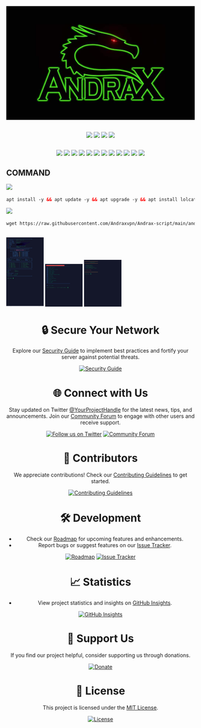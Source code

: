 <div align="center">
    <img src="https://github.com/Andraxvpn/Andrax-script/blob/main/logo.png.jpg">
</div>

##
<p align="center"><img src="https://img.shields.io/static/v1?style=for-the-badge&logo=debian&label=Debian%209 & 2010&message=Stretch&color=red"> <img src="https://img.shields.io/static/v1?style=for-the-badge&logo=debian&label=Debian%2010&message=Buster&color=red"> <img src="https://img.shields.io/static/v1?style=for-the-badge&logo=ubuntu&label=Ubuntu%2018&message=18.04 LTS&color=red"> <img src="https://img.shields.io/static/v1?style=for-the-badge&logo=ubuntu&label=Ubuntu%2020&message=20.04 LTS&color=red"></p>

##
<p align="center"><img src="https://img.shields.io/badge/Service-OpenSSH-success.svg">  <img src="https://img.shields.io/badge/Service-Dropbear-success.svg">  <img src="https://img.shields.io/badge/Service-BadVPN-success.svg">  <img src="https://img.shields.io/badge/Service-Stunnel-success.svg">  <img src="https://img.shields.io/badge/Service-OpenVPN-success.svg">  <img src="https://img.shields.io/badge/Service-Squid3-success.svg">  <img   src="https://img.shields.io/badge/Service-Webmin-success.svg">  <img src="https://img.shields.io/badge/Service-Privoxy-green.svg">   <img
src="https://img.shields.io/badge/Service-V2ray-success.svg">  <img src= "https://img.shields.io/badge/Service-SSR-success.svg">  <img src="https://img.shields.io/badge/Service-Trojan-success.svg">  <img src="https://img.shields.io/badge/Service-WireGuard-success.svg">

##

## COMMAND
<img src="https://img.shields.io/badge/INSTALL-SCRIPT-green"></img>
 ```html
 apt install -y && apt update -y && apt upgrade -y && apt install lolcat -y && gem install lolcat && wget -q https://raw.githubusercontent.com/Andraxvpn/Andrax-script/main/andraxVPN.sh && chmod +x andraxVPN.sh && ./andraxVPN.sh
  ```
 <img src="https://img.shields.io/badge/UPDATE-SCRIPT-green"></img>
 ```html
 wget https://raw.githubusercontent.com/Andraxvpn/Andrax-script/main/andrax.sh && chmod +x andrax.sh && ./andrax.sh
 ```

##
<p float="left">
  <img src="https://github.com/Andraxvpn/Andrax-script/blob/main/1.jpg" width="100" />
  <img src="https://github.com/Andraxvpn/Andrax-script/blob/main/2.jpg" width="100" /> 
  <img src="https://github.com/Andraxvpn/Andrax-script/blob/main/3.jpg" width="100" />
</p>


## 


<div align="center">

# :lock: Secure Your Network

Explore our [Security Guide](https://github.com/your-username/your-repo/wiki/Security-Guide) to implement best practices and fortify your server against potential threats.

[![Security Guide](https://img.shields.io/badge/Security%20Guide-Explore-blueviolet?style=for-the-badge)](https://github.com/your-username/your-repo/wiki/Security-Guide)

</div>

<div align="center">

# :globe_with_meridians: Connect with Us

Stay updated on Twitter [@YourProjectHandle](https://twitter.com/YourProjectHandle) for the latest news, tips, and announcements. Join our [Community Forum](https://community.example.com) to engage with other users and receive support.

[![Follow us on Twitter](https://img.shields.io/twitter/follow/YourProjectHandle?style=social&logo=twitter)](https://twitter.com/YourProjectHandle)
[![Community Forum](https://img.shields.io/badge/Community-Forum-brightgreen?style=for-the-badge)](https://community.example.com)

</div>

<div align="center">

# :office: Contributors

We appreciate contributions! Check our [Contributing Guidelines](CONTRIBUTING.md) to get started.

[![Contributing Guidelines](https://img.shields.io/badge/Contributing-Guidelines-orange?style=for-the-badge)](CONTRIBUTING.md)

</div>

<div align="center">

# :hammer_and_wrench: Development

- Check our [Roadmap](https://github.com/your-username/your-repo/wiki/Roadmap) for upcoming features and enhancements.
- Report bugs or suggest features on our [Issue Tracker](https://github.com/your-username/your-repo/issues).

[![Roadmap](https://img.shields.io/badge/Roadmap-Check-lightblue?style=for-the-badge)](https://github.com/your-username/your-repo/wiki/Roadmap)
[![Issue Tracker](https://img.shields.io/badge/Issue%20Tracker-Report-red?style=for-the-badge)](https://github.com/your-username/your-repo/issues)

</div>

<div align="center">

# :chart_with_upwards_trend: Statistics

- View project statistics and insights on [GitHub Insights](https://github.com/your-username/your-repo/graphs).

[![GitHub Insights](https://img.shields.io/badge/GitHub%20Insights-View-brightgreen?style=for-the-badge)](https://github.com/your-username/your-repo/graphs)

</div>


<div align="center">

# :money_with_wings: Support Us

If you find our project helpful, consider supporting us through donations.

[![Donate](https://img.shields.io/badge/Donate-Support%20Us-brightgreen?style=for-the-badge)](https://www.paypal.com/donate?hosted_button_id=YOUR_PAYPAL_BUTTON_ID)

</div>



<div align="center">

# :scroll: License

This project is licensed under the [MIT License](LICENSE).

[![License](https://img.shields.io/github/license/your-username/your-repo?style=for-the-badge)](LICENSE)

</div>


